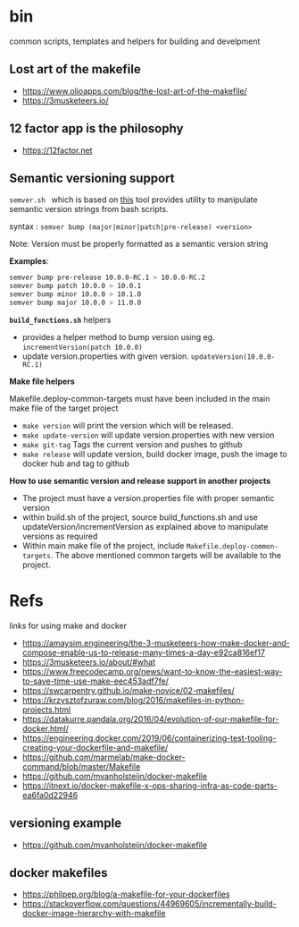 # bin
common scripts, templates and helpers for building and develpment

## Lost art of the makefile

- https://www.olioapps.com/blog/the-lost-art-of-the-makefile/
- https://3musketeers.io/

## 12 factor app is the philosophy
- https://12factor.net

## Semantic versioning support
```semver.sh ``` which is based on [this](https://github.com/fsaintjacques/semver-tool) tool provides utility
to manipulate semantic version strings from bash scripts.

syntax : ```semver bump (major|minor|patch|pre-release) <version>```

Note: Version must be properly formatted as a semantic version string

**Examples**: 

```bash
semver bump pre-release 10.0.0-RC.1 > 10.0.0-RC.2
semver bump patch 10.0.0 > 10.0.1
semver bump minor 10.0.0 > 10.1.0
semver bump major 10.0.0 > 11.0.0
```

**```build_functions.sh```** helpers
- provides a helper method to bump version using eg. ```incrementVersion(patch 10.0.0)```
- update version.properties with given version. ```updateVersion(10.0.0-RC.1)```

**Make file helpers**

Makefile.deploy-common-targets must have been included in the main make file of the target project

- ``make version`` will print the version which will be released.
- ``make update-version`` will update version.properties with new version
- ``make git-tag`` Tags the current version and pushes to github
- ``make release`` will update version, build docker image, push the image to docker hub and tag to github

**How to use semantic version and release support in another projects**
- The project must have a version.properties file with proper semantic version
- within build.sh of the project, source build_functions.sh and use updateVersion/incrementVersion as explained above to manipulate versions as required
- Within main make file of the project, include ``Makefile.deploy-common-targets``. The above mentioned common targets will be available to the project.


# Refs

links for using make and docker
- https://amaysim.engineering/the-3-musketeers-how-make-docker-and-compose-enable-us-to-release-many-times-a-day-e92ca816ef17
- https://3musketeers.io/about/#what
- https://www.freecodecamp.org/news/want-to-know-the-easiest-way-to-save-time-use-make-eec453adf7fe/
- https://swcarpentry.github.io/make-novice/02-makefiles/
- https://krzysztofzuraw.com/blog/2016/makefiles-in-python-projects.html
- https://datakurre.pandala.org/2016/04/evolution-of-our-makefile-for-docker.html/
- https://engineering.docker.com/2019/06/containerizing-test-tooling-creating-your-dockerfile-and-makefile/
- https://github.com/marmelab/make-docker-command/blob/master/Makefile
- https://github.com/mvanholsteijn/docker-makefile
- https://itnext.io/docker-makefile-x-ops-sharing-infra-as-code-parts-ea6fa0d22946

## versioning example

- https://github.com/mvanholsteijn/docker-makefile

## docker makefiles
- https://philpep.org/blog/a-makefile-for-your-dockerfiles
- https://stackoverflow.com/questions/44969605/incrementally-build-docker-image-hierarchy-with-makefile
